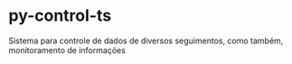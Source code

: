 # py-control-ts
Sistema para controle de dados de diversos seguimentos, como também, monitoramento de informações
